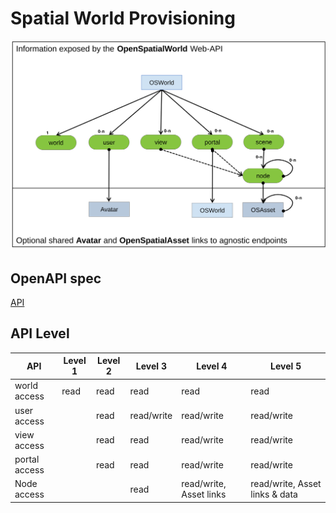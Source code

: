 # Spatial World Provisioning

![objects](../figures/objects.svg)

## OpenAPI spec 

[API](API.yaml) 

## API Level

| API | Level 1 | Level 2 | Level 3 | Level 4 | Level 5 |
| --- | --- | --- | --- | --- | ---  |
| world access | read | read | read | read | read  |
| user access |  | read | read/write | read/write | read/write  |
| view access |  | read | read | read/write | read/write  |
| portal access |  | read | read | read/write | read/write  |
| Node access |  |  | read | read/write, Asset links | read/write, Asset links & data  |
